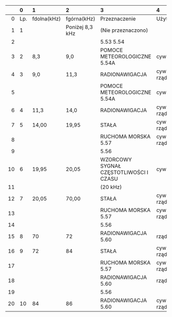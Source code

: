 |    | 0   | 1           | 2               | 3                                      | 4               |
|---:|:----|:------------|:----------------|:---------------------------------------|:----------------|
|  0 | Lp. | fdolna(kHz) | fgórna(kHz)     | Przeznaczenie                          | Użytkowanie     |
|  1 | 1   |             | Poniżej 8,3 kHz | (Nie przeznaczono)                     |                 |
|  2 |     |             |                 | 5.53 5.54                              |                 |
|  3 | 2   | 8,3         | 9,0             | POMOCE METEOROLOGICZNE 5.54A           | cywilne         |
|  4 | 3   | 9,0         | 11,3            | RADIONAWIGACJA                         | cywilno-rządowe |
|  5 |     |             |                 | POMOCE METEOROLOGICZNE 5.54A           | cywilne         |
|  6 | 4   | 11,3        | 14,0            | RADIONAWIGACJA                         | cywilno-rządowe |
|  7 | 5   | 14,00       | 19,95           | STAŁA                                  | cywilno-rządowe |
|  8 |     |             |                 | RUCHOMA MORSKA 5.57                    | cywilno-rządowe |
|  9 |     |             |                 | 5.56                                   |                 |
| 10 | 6   | 19,95       | 20,05           | WZORCOWY SYGNAŁ CZĘSTOTLIWOŚCI I CZASU | cywilne         |
| 11 |     |             |                 | (20 kHz)                               |                 |
| 12 | 7   | 20,05       | 70,00           | STAŁA                                  | cywilno-rządowe |
| 13 |     |             |                 | RUCHOMA MORSKA 5.57                    | cywilno-rządowe |
| 14 |     |             |                 | 5.56                                   |                 |
| 15 | 8   | 70          | 72              | RADIONAWIGACJA 5.60                    | rządowe         |
| 16 | 9   | 72          | 84              | STAŁA                                  | cywilno-rządowe |
| 17 |     |             |                 | RUCHOMA MORSKA 5.57                    | cywilno-rządowe |
| 18 |     |             |                 | RADIONAWIGACJA 5.60                    | rządowe         |
| 19 |     |             |                 | 5.56                                   |                 |
| 20 | 10  | 84          | 86              | RADIONAWIGACJA 5.60                    | cywilno-rządowe |